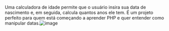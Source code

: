 Uma calculadora de idade permite que o usuário insira sua data de nascimento e, em seguida, calcula quantos anos ele tem. É um projeto perfeito para quem está começando a aprender PHP e quer entender como manipular datas.![image](https://github.com/user-attachments/assets/2c9c3d04-7075-4944-95ed-8d72efe9b6dc)
